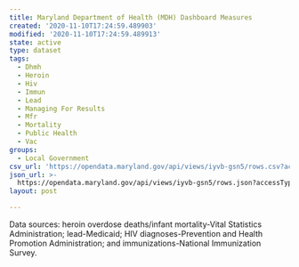 ```yaml
---
title: Maryland Department of Health (MDH) Dashboard Measures
created: '2020-11-10T17:24:59.489903'
modified: '2020-11-10T17:24:59.489913'
state: active
type: dataset
tags:
  - Dhmh
  - Heroin
  - Hiv
  - Immun
  - Lead
  - Managing For Results
  - Mfr
  - Mortality
  - Public Health
  - Vac
groups:
  - Local Government
csv_url: 'https://opendata.maryland.gov/api/views/iyvb-gsn5/rows.csv?accessType=DOWNLOAD'
json_url: >-
  https://opendata.maryland.gov/api/views/iyvb-gsn5/rows.json?accessType=DOWNLOAD
layout: post

---
```

Data sources: heroin overdose deaths/infant mortality-Vital Statistics Administration; lead-Medicaid; HIV diagnoses-Prevention and Health Promotion Administration; and immunizations-National Immunization Survey.

